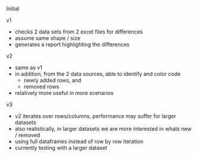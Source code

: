 Initial


v1
* checks 2 data sets from 2 excel files for differences
* assume same shape / size
* generates a report highlighting the differences


v2
* same as v1
* in addition, from the 2 data sources, able to identify and color code 
    - newly added rows, and 
    - removed rows
* relatively more useful in more scenarios


v3
* v2 iterates over rows/columns, performance may suffer for larger datasets
* also realistically, in larger datasets we are more interested in whats new / removed
* using full dataframes instead of row by row iteration
* currently testing with a larger dataset